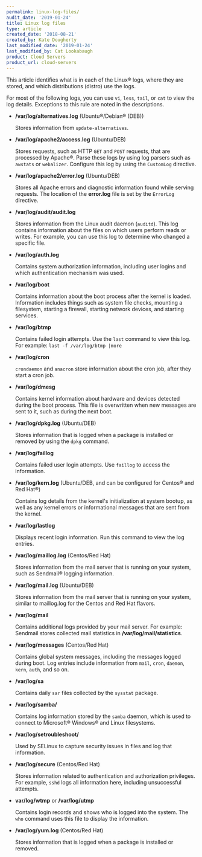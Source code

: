 ```yaml
---
permalink: linux-log-files/
audit_date: '2019-01-24'
title: Linux log files
type: article
created_date: '2018-08-21'
created_by: Kate Dougherty
last_modified_date: '2019-01-24'
last_modified_by: Cat Lookabaugh
product: Cloud Servers
product_url: cloud-servers
---
```


This article identifies what is in each of the Linux&reg; logs, where they are
stored, and which distributions (distro) use the logs.

For most of the following logs, you can use `vi`, `less`, `tail`, or `cat`
to view the log details. Exceptions to this rule are noted in the descriptions.

- **/var/log/alternatives.log** (Ubuntu&reg;/Debian&reg; (DEB))

  Stores information from `update-alternatives`.

- **/var/log/apache2/access.log** (Ubuntu/DEB)

  Stores requests, such as HTTP `GET` and `POST` requests, that are processed
  by Apache&reg;. Parse these logs by using log parsers such as `awstats` or
  `webalizer`. Configure this log by using the `CustomLog` directive.

- **/var/log/apache2/error.log** (Ubuntu/DEB)

  Stores all Apache errors and diagnostic information found while serving
  requests. The location of the **error.log** file is set by the `ErrorLog`
  directive.

- **/var/log/audit/audit.log**

  Stores information from the Linux audit daemon (`auditd`). This log contains
  information about the files on which users perform reads or writes. For example,
  you can use this log to determine who changed a specific file.

- **/var/log/auth.log**

  Contains system authorization information, including user logins and
  which authentication mechanism was used.

- **/var/log/boot**

  Contains information about the boot process after the kernel is loaded.
  Information includes things such as system file checks, mounting a
  filesystem, starting a firewall, starting network devices, and starting services.

- **/var/log/btmp**

  Contains failed login attempts. Use the `last` command to view this log.
  For example: `last -f /var/log/btmp |more`

- **/var/log/cron**

   `crondaemon` and `anacron` store information about the cron job, after
   they start a cron job.

- **/var/log/dmesg**

  Contains kernel information about hardware and devices detected during the
  boot process. This file is overwritten when new messages are sent to it, such
  as during the next boot.

- **/var/log/dpkg.log** (Ubuntu/DEB)

  Stores information that is logged when a package is installed or removed by
  using the `dpkg` command.

- **/var/log/faillog**

  Contains failed user login attempts. Use `faillog` to access the information.

- **/var/log/kern.log** (Ubuntu/DEB, and can be configured for Centos&reg; and Red Hat&reg;)

  Contains log details from the kernel's initialization at system bootup, as well
  as any kernel errors or informational messages that are sent from the kernel.

- **/var/log/lastlog**

  Displays recent login information. Run this command to view the log entries.

- **/var/log/maillog.log** (Centos/Red Hat)

  Stores information from the mail server that is running on your system, such
  as Sendmail&reg; logging information.

- **/var/log/mail.log** (Ubuntu/DEB)

  Stores information from the mail server that is running on your system, similar
  to maillog.log for the Centos and Red Hat flavors.

- **/var/log/mail**

  Contains additional logs provided by your mail server. For example: Sendmail
  stores collected mail statistics in **/var/log/mail/statistics**.

- **/var/log/messages** (Centos/Red Hat)

  Contains global system messages, including the messages logged during boot.
  Log entries include information from `mail`, `cron`, `daemon`, `kern`, `auth`,
  and so on.

- **/var/log/sa**

  Contains daily `sar` files collected by the  `sysstat` package.

- **/var/log/samba/**

  Contains log information stored by the `samba` daemon, which is used to
  connect to Microsoft&reg; Windows&reg; and Linux filesystems.

- **/var/log/setroubleshoot/**

  Used by SELinux to capture security issues in files and log that information.

- **/var/log/secure** (Centos/Red Hat)

  Stores information related to authentication and authorization privileges.
  For example, `sshd` logs all information here, including unsuccessful attempts.

- **var/log/wtmp** or **/var/log/utmp**

  Contains login records and shows who is logged into the system. The `who`
  command uses this file to display the information.

- **/var/log/yum.log** (Centos/Red Hat)

  Stores information that is logged when a package is installed or removed.
